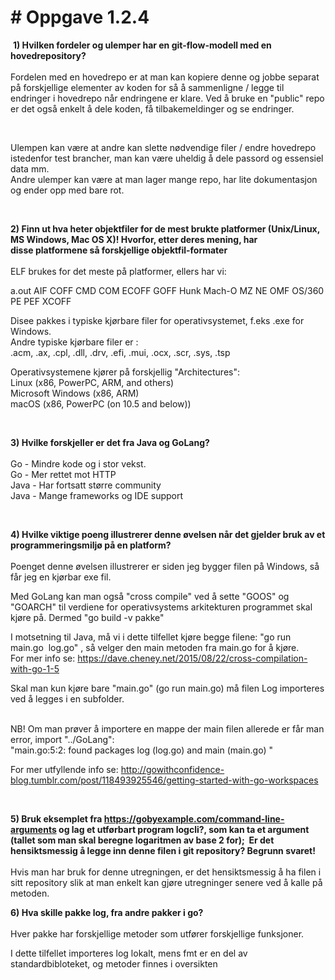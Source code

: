 <h1># Oppgave 1.2.4</h1><p>
<p>&nbsp;<strong>1) Hvilken fordeler og ulemper har en git-flow-modell med en hovedrepository?<br /><br /></strong>Fordelen med en hovedrepo er at man kan kopiere denne og jobbe separat p&aring; forskjellige elementer av koden for s&aring; &aring; sammenligne / legge til endringer i hovedrepo n&aring;r endringene er klare. Ved &aring; bruke en "public" repo er det ogs&aring; enkelt &aring; dele koden, f&aring; tilbakemeldinger og se endringer.</p>
<p>&nbsp;</p>
<p>Ulempen kan v&aelig;re at andre kan slette n&oslash;dvendige filer / endre hovedrepo istedenfor test brancher, man kan v&aelig;re uheldig &aring; dele passord og essensiel data mm.<br />Andre ulemper kan v&aelig;re at man lager mange repo, har lite dokumentasjon og ender opp med bare rot.</p>
<p>&nbsp;</p>
<p><strong><strong>2) Finn ut hva heter objektfiler for de mest brukte platformer&nbsp;</strong></strong><strong>(Unix/Linux, MS Windows, Mac OS X)! Hvorfor, etter deres mening, har disse&nbsp;</strong><strong>platformene s&aring; forskjellige objektfil-formater<br /><br /></strong>ELF brukes for det meste p&aring; platformer, ellers har vi:</p>
<p>a.out AIF COFF CMD COM ECOFF GOFF Hunk Mach-O MZ NE OMF OS/360 PE PEF XCOFF</p>
<p>Disee pakkes i typiske kj&oslash;rbare filer for operativsystemet, f.eks .exe for Windows.<br />Andre typiske kj&oslash;rbare filer er :<br />.acm, .ax, .cpl, .dll, .drv, .efi, .mui, .ocx, .scr, .sys, .tsp</p>
<p>Operativsystemene kj&oslash;rer p&aring; forskjellig "Architectures":<br />Linux (x86, PowerPC, ARM, and others)<br />Microsoft Windows (x86, ARM)<br />macOS (x86, PowerPC (on 10.5 and below))</p>
<p>&nbsp;</p>
<p><strong style="font-weight: bold;">3) Hvilke forskjeller er det fra Java og GoLang?<br /><br /></strong>Go - Mindre kode og i stor vekst.<br />Go - Mer rettet mot HTTP<br />Java - Har fortsatt st&oslash;rre community<br />Java - Mange frameworks og IDE support</p>
<p>&nbsp;</p>
<p><strong style="font-weight: bold;">4) Hvilke viktige poeng illustrerer denne &oslash;velsen n&aring;r det gjelder bruk av et programmeringsmilj&oslash; p&aring; en platform?<br /><br /></strong>Poenget denne &oslash;velsen illustrerer er siden jeg bygger filen p&aring; Windows, s&aring; f&aring;r jeg en kj&oslash;rbar exe fil.</p>
<p>Med GoLang kan man ogs&aring; "cross compile" ved &aring; sette "GOOS" og "GOARCH" til verdiene for operativsystems arkitekturen programmet skal kj&oslash;re p&aring;. Dermed "go build -v pakke"&nbsp;</p>
<p>I motsetning til Java, m&aring; vi i dette tilfellet kj&oslash;re begge filene: "go run main.go&nbsp; log.go" , s&aring; velger den main metoden fra main.go for &aring; kj&oslash;re.<br />For mer info se: <a href="https://dave.cheney.net/2015/08/22/cross-compilation-with-go-1-5">https://dave.cheney.net/2015/08/22/cross-compilation-with-go-1-5</a></p>
<p>Skal man kun kj&oslash;re bare "main.go" (go run main.go) m&aring; filen Log importeres ved &aring; legges i en subfolder.</p>
<p><br />NB! Om man pr&oslash;ver &aring; importere en mappe der main filen allerede er f&aring;r man error, import "../GoLang":<br />"main.go:5:2: found packages log (log.go) and main (main.go) "</p>
<p>For mer utfyllende info se: <a href="http://gowithconfidence-blog.tumblr.com/post/118493925546/getting-started-with-go-workspaces">http://gowithconfidence-blog.tumblr.com/post/118493925546/getting-started-with-go-workspaces</a></p>
<p>&nbsp;</p>
<p><strong><strong>5) Bruk eksemplet fra </strong><a href="https://gobyexample.com/command-line-arguments"><strong>https://gobyexample.com/command-line-arguments</strong></a><strong> og&nbsp;</strong></strong><strong>lag et utf&oslash;rbart program logcli?, som kan ta et argument (tallet som man&nbsp;</strong><strong>skal beregne logaritmen av base 2 for); &nbsp;</strong><strong>Er det hensiktsmessig &aring; legge inn&nbsp;</strong><strong>denne filen i git repository? Begrunn svaret!<br /><br /></strong>Hvis man har bruk for denne utregningen, er det hensiktsmessig &aring; ha filen i sitt repository slik at man enkelt kan gj&oslash;re utregninger senere ved &aring; kalle p&aring; metoden.</p>
<p><strong>6) Hva skille pakke log, fra andre pakker i go?<br /><br /></strong>Hver pakke har forskjellige metoder som utf&oslash;rer forskjellige funksjoner.</p>
<p>I dette tilfellet importeres log lokalt, mens fmt er en del av standardbibloteket, og metoder finnes i oversikten</p>
<p>&nbsp;</p>